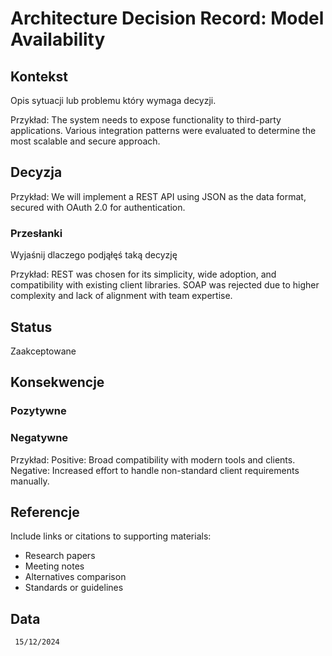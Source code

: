# Architecture Decision Record: Model Availability

## Kontekst
Opis sytuacji lub problemu który wymaga decyzji. 

Przykład:
The system needs to expose functionality to third-party applications. Various integration patterns were evaluated to determine the most scalable and secure approach.

## Decyzja

Przykład:
We will implement a REST API using JSON as the data format, secured with OAuth 2.0 for authentication.

### Przesłanki
Wyjaśnij dlaczego podjąłęś taką decyzję

Przykład: 
REST was chosen for its simplicity, wide adoption, and compatibility with existing client libraries. SOAP was rejected due to higher complexity and lack of alignment with team expertise.

## Status

Zaakceptowane

## Konsekwencje

### Pozytywne
### Negatywne

Przykład: 
Positive: Broad compatibility with modern tools and clients.
Negative: Increased effort to handle non-standard client requirements manually.

## Referencje

Include links or citations to supporting materials:
- Research papers
- Meeting notes
- Alternatives comparison
- Standards or guidelines

## Data

`` 15/12/2024``